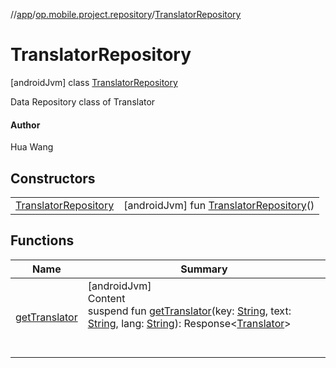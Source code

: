 //[app](../../../index.md)/[op.mobile.project.repository](../index.md)/[TranslatorRepository](index.md)



# TranslatorRepository  
 [androidJvm] class [TranslatorRepository](index.md)

Data Repository class of Translator



#### Author  


Hua Wang

   


## Constructors  
  
| | |
|---|---|
| <a name="op.mobile.project.repository/TranslatorRepository/TranslatorRepository/#/PointingToDeclaration/"></a>[TranslatorRepository](-translator-repository.md)| <a name="op.mobile.project.repository/TranslatorRepository/TranslatorRepository/#/PointingToDeclaration/"></a> [androidJvm] fun [TranslatorRepository](-translator-repository.md)()   <br>|


## Functions  
  
|  Name |  Summary | 
|---|---|
| <a name="op.mobile.project.repository/TranslatorRepository/getTranslator/#kotlin.String#kotlin.String#kotlin.String/PointingToDeclaration/"></a>[getTranslator](get-translator.md)| <a name="op.mobile.project.repository/TranslatorRepository/getTranslator/#kotlin.String#kotlin.String#kotlin.String/PointingToDeclaration/"></a>[androidJvm]  <br>Content  <br>suspend fun [getTranslator](get-translator.md)(key: [String](https://kotlinlang.org/api/latest/jvm/stdlib/kotlin/-string/index.html), text: [String](https://kotlinlang.org/api/latest/jvm/stdlib/kotlin/-string/index.html), lang: [String](https://kotlinlang.org/api/latest/jvm/stdlib/kotlin/-string/index.html)): Response<[Translator](../../op.mobile.project.model/-translator/index.md)>  <br><br><br>|

